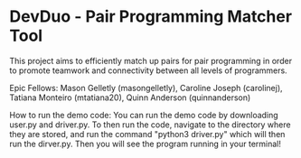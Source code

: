 # DevDuo - Pair Programming Matcher Tool
This project aims to efficiently match up pairs for pair programming in order to promote teamwork and connectivity between all levels of programmers.

Epic Fellows: Mason Gelletly (masongelletly), Caroline Joseph (carolinej), Tatiana Monteiro (mtatiana20), Quinn Anderson (quinnanderson)

How to run the demo code:
You can run the demo code by downloading user.py and driver.py. To then run the code, navigate to the directory where they are stored, and run the command "python3 driver.py" which will then run the dirver.py. Then you will see the program running in your terminal!
